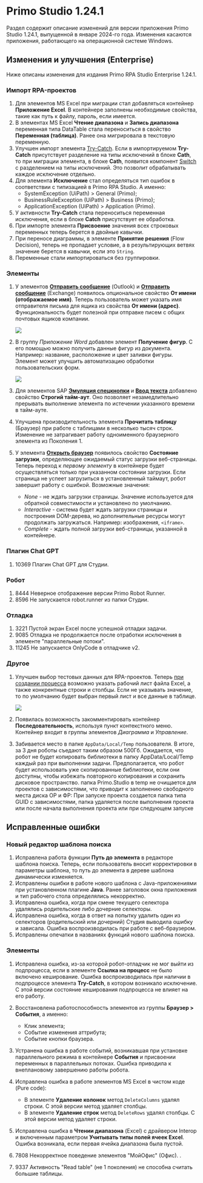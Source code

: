  # Primo Studio 1.24.1

Раздел содержит описание изменений для версии приложения Primo Studio 1.24.1, выпущенной в январе 2024-го года. Изменения касаются приложения, работающего на операционной системе Windows.

## Изменения и улучшения (Enterprise)

Ниже описаны изменения для издания Primo RPA Studio Enterprise 1.24.1.


### Импорт RPA-проектов

1. Для элементов MS Excel при миграции стал добавляться контейнер **Приложение Excel**. В контейнере заполнены необходимые свойства, такие как путь к файлу, пароль, если имеется. 
1. В элементах MS Excel **Чтение диапазона** и **Запись диапазона** переменная типа DataTable стала переноситься в свойство **Переменная (таблица)**. Ранее она мигрировала в текстовую переменную. 
1. Улучшен импорт элемента [Try-Catch](https://docs.primo-rpa.ru/primo-rpa/g_elements/el_basic/els_logic/el_logic_trycatch). Если в импортируемом **Try-Catch** присутствует разделение на типы исключений в блоке **Cath**, то при миграции элемента, в блоке **Cath**, появится компонент [Switch](https://docs.primo-rpa.ru/primo-rpa/g_elements/el_basic/els_logic/el_logic_switch) с разделением на типы исключений. Это позволит обрабатывать каждое исключение отдельно.
1. Для элемента **Исключение** стал определяться тип ошибок в соответствии с типизацией в Primo RPA Studio. А именно:
   * SystemException (UiPath) > General (Primo);
   * BusinessRuleException (UiPath) > Business (Primo);
   * ApplicationException (UiPath) > Application (Primo).
1. У активности **Try-Catch** стала переноситься переменная исключения, если в блоке **Catch** присутствует ее обработка.
1. При импорте элемента **Присвоение** значения всех строковых переменных теперь берется в двойные кавычки.
1. При переносе диаграммы, в элементе **Принятие решения** (Flow Decision), теперь не пропадает условие, а в результирующих ветвях значение берется в кавычки, если это `String`.
1. Переменные стали импортироваться без группировки. 


### Элементы

1. У элементов [**Отправить сообщение**](https://docs.primo-rpa.ru/primo-rpa/g_elements/el_basic/els_outlook/el_outlook_sendmail) (Outlook) и [**Отправить сообщение**](https://docs.primo-rpa.ru/primo-rpa/g_elements/el_basic/els_mail/els_exchange/el_send) (Exchange) появилось опциональное свойство **От имени (отображаемое имя)**. Теперь пользователь может указать имя отправителя письма для ящика из свойства **От имени (адрес)**. Функциональность будет полезной при отправке писем с общих почтовых ящиков компании.

   ![](<../../.gitbook/assets1/outlook-new-parameter.png>)
 
1. В группу *Приложение Word* добавлен элемент **Получение фигур**. С его помощью можно получить данные фигур из документа. Например: название, расположение и цвет заливки фигуры. Элемент может улучшить автоматизацию обработки пользовательских форм.

   ![](<../../.gitbook/assets1/word-get-shapes.png>)


1. Для элементов SAP [**Эмуляция спецкнопки**](https://docs.primo-rpa.ru/primo-rpa/g_elements/el_basic/els_sap/el_sap_hotkey) и [**Ввод текста**](https://docs.primo-rpa.ru/primo-rpa/g_elements/el_basic/els_sap/el_sap_input) добавлено свойство **Строгий тайм-аут**. Оно позволяет незамедлительно прерывать выполнение элемента по истечении указанного времени в тайм-ауте. 
1. Улучшена производительность элемента **Прочитать таблицу** (Браузер) при работе с таблицами в несколько тысяч строк. Изменение не затрагивает работу одноименного браузерного элемента из Поколения 1.
1. У элемента [**Открыть браузер**](https://docs.primo-rpa.ru/primo-rpa/g_elements/el_basic/els_browser/el_browser_open) появилось свойство **Состояние загрузки**, определяющее ожидаемый статус загрузки веб-страницы. Теперь переход к *первому элементу* в контейнере будет осуществляться только при указанном состоянии загрузки. Если страница не успеет загрузиться в установленный таймаут, робот завершит работу с ошибкой. Возможные значения:
   * *None* - не ждать загрузки страницы. Значение используется для обратной совместимости и установлено по умолчанию. 
   * *Interactive* - система будет ждать загрузки страницы и построения DOM-дерева, но дополнительные ресурсы могут продолжать загружаться. Например: изображения, `<iframe>`.
   * *Complete* - ждать полной загрузки веб-страницы, указанной в контейнере.

   
### Плагин Chat GPT
1. 10369	Плагин Chat GPT для Студии. 



### Робот
1. 8444	Неверное отображение версии Primo Robot Runner.
1. 8596	Не запускается robot.runner из папки Студии.


### Отладка
1. 3221	Пустой экран Excel после успешной отладки задачи.
1. 9085	Отладка не продолжается после отработки исключения в элементе "параллельные потоки".
1. 11245	Не запускается OnlyCode в отладчике v2.		


### Другое
1. Улучшен выбор тестовых данных для RPA-проектов. Теперь [при создании процесса](https://docs.primo-rpa.ru/primo-rpa/primo-studio/process#kak-sozdat-process) возможно указать рабочий лист файла Excel, а также конкрентные строки и столбцы. Если не указывать значение, то по умолчанию будет выбран первый лист и все данные в таблице.

   ![](<../../.gitbook/assets1/test-case-in-process.png>)

1. Появилась возможность закомментировать контейнер **Последовательность**, используя пункт контекстного меню. Контейнер входит в группы элементов *Диаграмма* и *Управление*.

1. Забивается место в папке `AppData/Local/Temp` пользователя. В итоге, за 3 дня роботы съедают таким образом 500Гб.
   Ожидается, что робот не будет копировать библиотеки в папку AppData/Local/Temp каждый раз при выполнении задачи. Предполагается, что робот будет использовать уже скопированные библиотеки, если они доступны, чтобы избежать повторного копирования и сохранить дисковое пространство.
   папка Primo.Studio в temp не очищается для проектов с зависимостями, что приводит к заполнению свободного места диска 
ОР и ФР:  При запуске проекта создается папка типа GUID с зависимостями, папка удаляется после выполнения проекта или после начала выполнения проекта или при следующем запуске






## Исправленные ошибки 

### Новый редактор шаблона поиска

1. Исправлена работа функции **Путь до элемента** в редакторе шаблона поиска. Теперь, если пользователь вносит корректировки в параметры шаблона, то путь до элемента в дереве шаблона динамически изменяется. 
1. Исправлены ошибки в работе нового шаблона с Java-приложениями при установленном плагине **Java**. Ранее заголовок окна приложения и тип рабочего стола определялись некорректно.
1. Исправлена ошибка, когда при смене текущего селектора удалялись родительские либо дочерние селекторы.
1. Исправлена ошибка, когда в ответ на попытку удалить один из селекторов (родительский или дочерний) Студия выводила ошибку и зависала. Ошибка воспроизводилась при работе с веб-браузером. 
1. Исправлены опечатки в названиях функций нового шаблона поиска. 


### Элементы
1. Исправлена ошибка, из-за которой робот-отладчик не мог выйти из подпроцесса, если в элементе **Ссылка на процесс** не было включено кеширование. Ошибка воспроизводилась при наличии в подпроцессе элемента **Try-Catch**, в котором возникало исключение. С этой версии состояние кеширования подпроцесса не влияет на его работу.
1. Восстановлена работоспособность элементов из группы **Браузер > События**, а именно:
   * Клик элемента;
   * Событие изменения аттрибута;
   * Событие кнопки браузера.
1. Устранена ошибка в работе событий, возникавшая при установке параллельного режима в контейнере **События** и присвоении переменных в параллельных потоках. Ошибка приводила к внеплановому завершению работы робота. 
1. Исправлена ошибка в работе элементов MS Excel в чистом коде (Pure code):
   * В элементе **Удаление колонок** метод `DeleteColumns` удалял строки. C этой версии метод удаляет столбцы.
   * В элементе **Удаление строк** метод `DeleteRows` удалял столбцы. C этой версии метод удаляет строки.
1. Исправлена ошибка в **Чтении диапазона** (Excel) с драйвером Interop и включенным параметром **Учитывать типы полей ячеек Excel**. Ошибка возникала, если первая ячейка диапазона была пустой.


1. 7808	Некорректное поведение элементов "МойОфис" (Офис).	.
1. 9337	Активность "Read table" (не 1 поколения) не способна считать большие таблицы.

